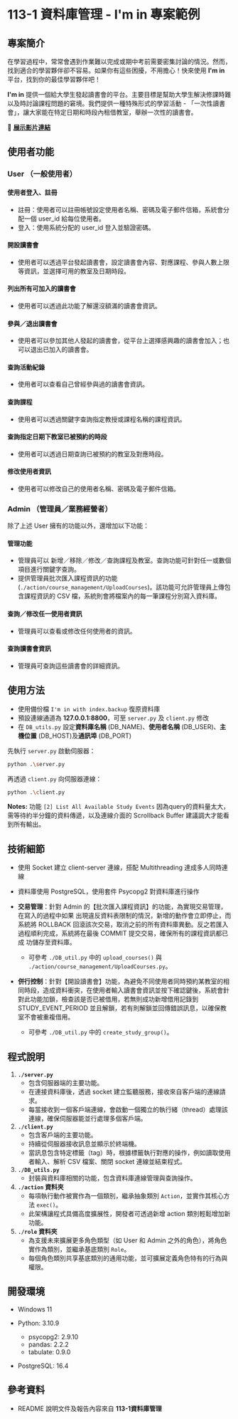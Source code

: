 # 113-1 資料庫管理 - I'm in 專案範例

## 專案簡介

在學習過程中，常常會遇到作業難以完成或期中考前需要密集討論的情況。然而，找到適合的學習夥伴卻不容易。如果你有這些困擾，不用擔心！快來使用 **I'm in** 平台，找到你的最佳學習夥伴吧！

**I'm in** 提供一個給大學生發起讀書會的平台。主要目標是幫助大學生解決修課時難以及時討論課程問題的窘境。我們提供一種特殊形式的學習活動 - 「一次性讀書會」，讓大家能在特定日期和時段內租借教室，舉辦一次性的讀書會。

:link: **[展示影片連結](https://youtu.be/YG6_KMKiZ4s)**



## 使用者功能

### User （一般使用者）

#### 使用者登入、註冊

- 註冊：使用者可以註冊帳號設定使用者名稱、密碼及電子郵件信箱，系統會分配一個 user_id 給每位使用者。
- 登入：使用系統分配的 user_id 登入並驗證密碼。

#### 開設讀書會

- 使用者可以透過平台發起讀書會，設定讀書會內容、對應課程、參與人數上限等資訊，並選擇可用的教室及日期時段。

#### 列出所有可加入的讀書會

- 使用者可以透過此功能了解還沒額滿的讀書會資訊。

#### 參與／退出讀書會

- 使用者可以參加其他人發起的讀書會，從平台上選擇感興趣的讀書會加入；也可以退出已加入的讀書會。

#### 查詢活動紀錄

- 使用者可以查看自己曾經參與過的讀書會資訊。

#### 查詢課程

- 使用者可以透過關鍵字查詢指定教授或課程名稱的課程資訊。

#### 查詢指定日期下教室已被預約的時段

- 使用者可以透過日期查詢已被預約的教室及對應時段。

#### 修改使用者資訊

- 使用者可以修改自己的使用者名稱、密碼及電子郵件信箱。

### Admin （管理員／業務經營者）

除了上述 User 擁有的功能以外，還增加以下功能：

#### 管理功能

- 管理員可以 新增／移除／修改／查詢課程及教室。查詢功能可針對任一或數個項目進行關鍵字查詢。
- 提供管理員批次匯入課程資訊的功能 (`./action/course_management/UploadCourses`)。該功能可允許管理員上傳包含課程資訊的 CSV 檔，系統則會將檔案內的每一筆課程分別寫入資料庫。

#### 查詢／修改任一使用者資訊

- 管理員可以查看或修改任何使用者的資訊。

#### 查詢讀書會資訊

- 管理員可查詢這些讀書會的詳細資訊。



## 使用方法

- 使用備份檔 `I'm in with index.backup` 復原資料庫
- 預設連線通道為 **127.0.0.1:8800**，可至 `server.py` 及 `client.py` 修改
- 在 `DB_utils.py` 設定**資料庫名稱** (DB_NAME)、**使用者名稱** (DB_USER)、**主機位置** (DB_HOST)及**通訊埠** (DB_PORT)

先執行 `server.py` 啟動伺服器：

```bash
python .\server.py 
```

再透過 `client.py` 向伺服器連線：

```bash
python .\client.py 
```

**Notes:** 功能 `[2] List All Available Study Events` 因為query的資料量太大，需等待約半分鐘的資料傳遞，以及連線介面的 Scrollback Buffer 建議調大才能看到所有輸出。



## 技術細節

- 使用 Socket 建立 client-server 連線，搭配 Multithreading 達成多人同時連線

- 資料庫使用 PostgreSQL，使用套件 Psycopg2 對資料庫進行操作

- **交易管理**：針對 Admin 的【批次匯入課程資訊】的功能，為實現交易管理，在寫入的過程中如果
  出現違反資料表限制的情況，新增的動作會立即停止，而系統將 ROLLBACK 回滾該次交易，取消之前的所有資料庫異動。反之若匯入過程順利完成，系統將在最後 COMMIT 提交交易，確保所有的課程資訊都已成
  功儲存至資料庫。

  - 可參考 `./DB_util.py` 中的 `upload_courses()` 與 `./action/course_management/UploadCourses.py`。

- **併行控制**：針對【開設讀書會】功能，為避免不同使用者同時預約某教室的相同時段，造成資料衝突，在使用者輸入讀書會資訊並按下確認鍵後，系統會針對此功能加鎖，檢查該是否已被借用，若無則成功新增借用記錄到STUDY_EVENT_PERIOD 並且解鎖，若有則解鎖並回傳錯誤訊息，以確保教室不會被重複借用。

  - 可參考 `./DB_util.py` 中的 `create_study_group()`。

  

## 程式說明

1. **`./server.py`**
   - 包含伺服器端的主要功能。
   - 在連接資料庫後，透過 socket 建立監聽服務，接收來自客戶端的連線請求。
   - 每當接收到一個客戶端連線，會啟動一個獨立的執行緒（thread）處理該連線，確保伺服器能並行處理多個客戶端。
2. **`./client.py`**
   - 包含客戶端的主要功能。
   - 持續從伺服器接收訊息並顯示於終端機。
   - 當訊息包含特定標籤（tag）時，根據標籤執行對應的操作，例如讀取使用者輸入、解析 CSV 檔案、關閉 socket 連線並結束程式。
3. **`./DB_utils.py`**
   - 封裝與資料庫相關的功能，包含資料庫連線管理與查詢操作。
4. **`./action` 資料夾**
   - 每項執行動作被實作為一個類別，繼承抽象類別 `Action`，並實作其核心方法 `exec()`。
   - 此架構讓程式具備高度擴展性，開發者可透過新增 action 類別輕鬆增加新功能。
5. **`./role` 資料夾**
   - 為支援未來擴展更多角色類型（如 User 和 Admin 之外的角色），將角色實作為類別，並繼承基底類別 `Role`。
   - 每個角色類別共享基底類別的通用功能，並可擴展定義角色特有的行為與權限。



## 開發環境

- Windows 11

- Python: 3.10.9

  - psycopg2: 2.9.10
  - pandas: 2.2.2
  - tabulate: 0.9.0

- PostgreSQL: 16.4

  

## 參考資料

- README 說明文件及報告內容來自 **113-1資料庫管理**

